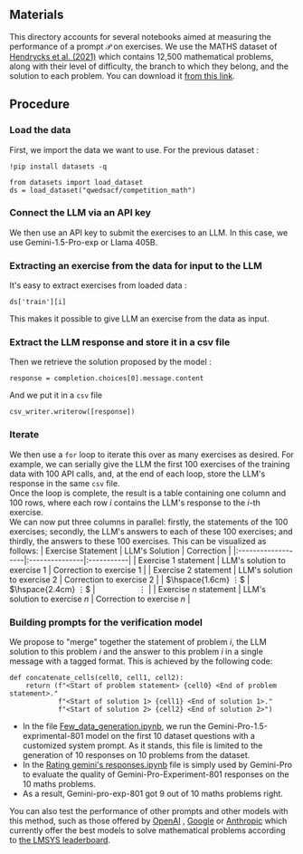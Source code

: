 ## Materials

This directory accounts for several notebooks aimed at measuring the performance of a prompt 𝒫 on exercises.
We use the MATHS dataset of [Hendrycks et al. (2021)](https://arxiv.org/pdf/2103.03874) which contains 12,500 mathematical problems, along with their level of difficulty, the branch to which they belong, and the solution to each problem. You can download it [from this link](https://huggingface.co/datasets/qwedsacf/competition_math).

## Procedure

### Load the data

First, we import the data we want to use. For the previous dataset :
```
!pip install datasets -q
```

```
from datasets import load_dataset
ds = load_dataset("qwedsacf/competition_math")
```
### Connect the LLM via an API key
We then use an API key to submit the exercises to an LLM. In this case, we use Gemini-1.5-Pro-exp or LIama 405B.


### Extracting an exercise from the data for input to the LLM

It's easy to extract exercises from loaded data :
```
ds['train'][i]
```
This makes it possible to give LLM an exercise from the data as input.

### Extract the LLM response and store it in a csv file
Then we retrieve the solution proposed by the model :

```
response = completion.choices[0].message.content
```
And we put it in a `csv` file
```
csv_writer.writerow([response])
```
### Iterate 
We then use a `for` loop to iterate this over as many exercises as desired. For example, we can serially give the LLM the first 100 exercises of the training data with 100 API calls, and, at the end of each loop, store the LLM's response in the same `csv` file.
<br>
Once the loop is complete, the result is a table containing one column and 100 rows, where each row $`i`$ contains the LLM's response to the $`i`$-th exercise.
<br>
We can now put three columns in parallel: firstly, the statements of the 100 exercises; secondly, the LLM's answers to each of these 100 exercises; and thirdly, the answers to these 100 exercises. This can be visualized as follows: 
| Exercise Statement | LLM's Solution | Correction |
|:-------------------|:---------------|:-----------|
| Exercise 1 statement | LLM's solution to exercise 1 | Correction to exercise 1 |
| Exercise 2 statement | LLM's solution to exercise 2 | Correction to exercise 2 |
| $`\hspace{1.6cm} ⋮`$ | $`\hspace{2.4cm} ⋮`$ | $`\hspace{2cm} ⋮`$ |
| Exercise *n* statement | LLM's solution to exercise *n* | Correction to exercise *n* |



### Building prompts for the verification model

We propose to "merge" together the statement of problem _i_, the LLM solution to this problem _i_ and the answer to this problem _i_ in a single message with a tagged format. This is achieved by the following code:
```
def concatenate_cells(cell0, cell1, cell2):
    return (f"<Start of problem statement> {cell0} <End of problem statement>."
            f"<Start of solution 1> {cell1} <End of solution 1>."
            f"<Start of solution 2> {cell2} <End of solution 2>")
```









* In the file [Few_data_generation.ipynb](https://github.com/ZygoOoade/Statistics_on_prompts/blob/main/Few_data_generation.ipynb), we run the Gemini-Pro-1.5-exprimental-801 model on the first 10 dataset questions with a customized system prompt.
As it stands, this file is limited to the generation of 10 responses on 10 problems from the dataset.
* In the [Rating gemini's responses.ipynb](https://github.com/ZygoOoade/Statistics_on_prompts/blob/main/Rating%20gemini's%20responses.ipynb) file is simply used by Gemini-Pro to evaluate the quality of Gemini-Pro-Experiment-801 responses on the 10 maths problems.
* As a result, Gemini-pro-exp-801 got 9 out of 10 maths problems right.

You can also test the performance of other prompts and other models with this method, such as those offered by [OpenAI](https://platform.openai.com/docs/overview) , [Google](https://console.cloud.google.com/vertex-ai/model-garden) or [Anthropic](https://console.anthropic.com) which currently offer the best models to solve mathematical problems according to [the LMSYS leaderboard](https://chat.lmsys.org/?leaderboard).




